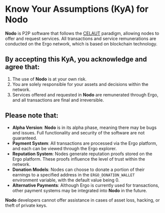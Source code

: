 # Know Your Assumptions (KyA) for **Nodo**

**Nodo** is P2P software that follows the [CELAUT](https://github.com/celaut-project/architecture) paradigm, allowing nodes to offer and request services. All transactions and service remunerations are conducted on the Ergo network, which is based on blockchain technology.

## By accepting this KyA, you acknowledge and agree that:

1. The use of **Nodo** is at your own risk.
2. You are solely responsible for your assets and decisions within the network.
3. Services offered and requested in **Nodo** are remunerated through Ergo, and all transactions are final and irreversible.

## Please note that:

- **Alpha Version**: **Nodo** is in its alpha phase, meaning there may be bugs and issues. Full functionality and security of the software are not guaranteed.
- **Payment System**: All transactions are processed via the Ergo platform, and each can be viewed through the Ergo explorer.
- **Reputation System**: Nodes generate reputation proofs stored on the Ergo platform. These proofs influence the level of trust within the network.
- **Donation Models**: Nodes can choose to donate a portion of their earnings to a specified address in the `ERGO_DONATION_WALLET` environment variable, with the default value being 0.
- **Alternative Payments**: Although Ergo is currently used for transactions, other payment systems may be integrated into **Nodo** in the future.

**Nodo** developers cannot offer assistance in cases of asset loss, hacking, or theft of private keys.

